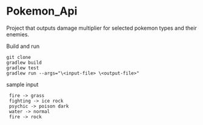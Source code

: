 # Pokemon_Api
Project that outputs damage multiplier for selected pokemon types and their enemies.  

Build and run   
```
git clone  
gradlew build  
gradlew test  
gradlew run --args="\<input-file> \<output-file>"  
```

sample input  
```
 fire -> grass
 fighting -> ice rock
 psychic -> poison dark
 water -> normal
 fire -> rock
```
